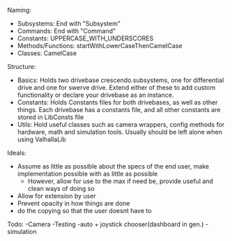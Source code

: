 Naming:
- Subsystems: End with "Subsystem"
- Commands: End with "Command"
- Constants: UPPERCASE_WITH_UNDERSCORES
- Methods/Functions: startWithLowerCaseThenCamelCase
- Classes: CamelCase

Structure:
- Basics: Holds two drivebase crescendo.subsystems, one for differential drive and one for swerve drive. Extend either of these to add custom functionality or declare your drivebase as an instance.
- Constants: Holds Constants files for both drivebases, as well as other things. Each drivebase has a constants file, and all other constants are stored in LibConsts file
- Utils: Hold useful classes such as camera wrappers, config methods for hardware, math and simulation tools. Usually should be left alone when using ValhallaLib

Ideals:
- Assume as little as possible about the specs of the end user, make implementation possible with as little as possible
    - However, allow for use to the max if need be, provide useful and clean ways of doing so
- Allow for extension by user
- Prevent opacity in how things are done
- do the copying so that the user doesnt have to

Todo:
-Camera
-Testing
-auto + joystick chooser(dashboard in gen.)
-simulation
